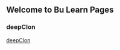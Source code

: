 ## Welcome to Bu Learn Pages



### deepClon

[deepClon](https://bukaixiu.github.io/learn/javaScript/clone/clone.html)


